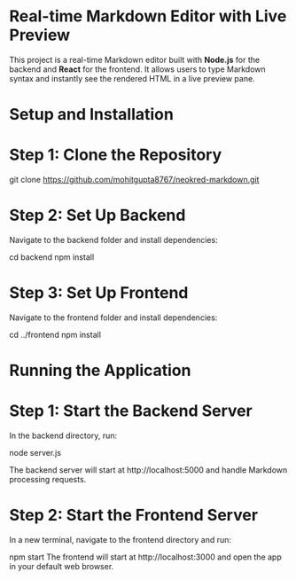 # Real-time Markdown Editor with Live Preview

This project is a real-time Markdown editor built with **Node.js** for the backend and **React** for the frontend. It allows users to type Markdown syntax and instantly see the rendered HTML in a live preview pane.

# Setup and Installation

# Step 1: Clone the Repository

git clone https://github.com/mohitgupta8767/neokred-markdown.git

# Step 2: Set Up Backend
Navigate to the backend folder and install dependencies:

cd backend
npm install

# Step 3: Set Up Frontend
Navigate to the frontend folder and install dependencies:

cd ../frontend
npm install

# Running the Application

# Step 1: Start the Backend Server
In the backend directory, run:

node server.js

The backend server will start at http://localhost:5000 and handle Markdown processing requests.

# Step 2: Start the Frontend Server
In a new terminal, navigate to the frontend directory and run:

npm start
The frontend will start at http://localhost:3000 and open the app in your default web browser.

